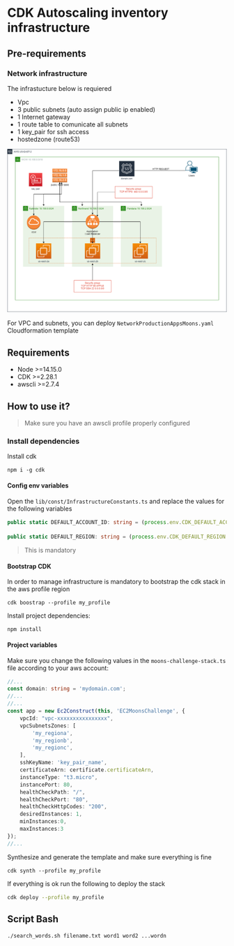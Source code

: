 # CDK Autoscaling inventory infrastructure

## Pre-requirements
    
### Network infrastructure

The infrastucture below is requiered
* Vpc
* 3 public subnets (auto assign public ip enabled)
* 1 Internet gateway
* 1 route table to comunicate all subnets
* 1 key_pair for ssh access
* hostedzone (route53)

![Alt text](NetworkChallenge.png?raw=true "Title")

For VPC and subnets, you can deploy `NetworkProductionAppsMoons.yaml` Cloudformation template
    
## Requirements
* Node >=14.15.0
* CDK >=2.28.1
* awscli >=2.7.4


## How to use it?

>Make sure you have an awscli profile properly configured

### Install dependencies
Install cdk

```
npm i -g cdk
```


#### Config env variables

Open the `lib/const/InfrastructureConstants.ts` and replace the values for the following variables
```typescript
public static DEFAULT_ACCOUNT_ID: string = (process.env.CDK_DEFAULT_ACCOUNT_ID || 'my_aws_account_id');

public static DEFAULT_REGION: string = (process.env.CDK_DEFAULT_REGION || 'my_region');
```
>This is mandatory 


#### Bootstrap CDK
In order to manage infrastructure is mandatory to bootstrap the cdk stack in the aws profile region

```
cdk boostrap --profile my_profile
```


Install project dependencies: 
```
npm install 
```

#### Project variables
Make sure you change the following values in the `moons-challenge-stack.ts` file according to your aws account:
```typescript
//...
const domain: string = 'mydomain.com';
//...
//...
const app = new Ec2Construct(this, 'EC2MoonsChallenge', {
    vpcId: "vpc-xxxxxxxxxxxxxxxx",
    vpcSubnetsZones: [
        'my_regiona',
        'my_regionb',
        'my_regionc',
    ],
    sshKeyName: 'key_pair_name',
    certificateArn: certificate.certificateArn,
    instanceType: "t3.micro",
    instancePort: 80,
    healthCheckPath: "/",
    healthCheckPort: "80",
    healthCheckHttpCodes: "200",
    desiredInstances: 1,
    minInstances:0,
    maxInstances:3
});
//...
```

Synthesize and generate the template and make sure everything is fine
```
cdk synth --profile my_profile
```

If everything is ok run the following to deploy the stack

```bash
cdk deploy --profile my_profile
```


## Script Bash

```bash
./search_words.sh filename.txt word1 word2 ...wordn
```